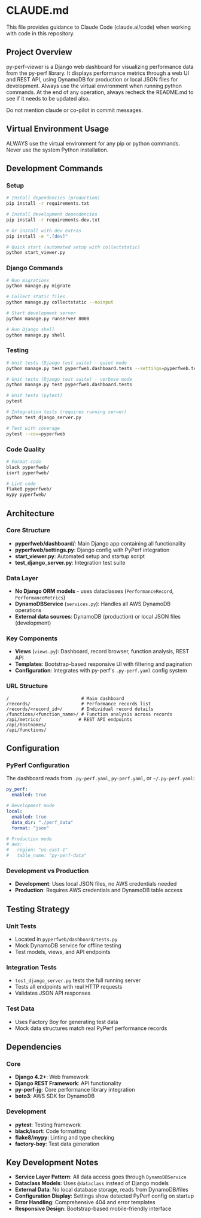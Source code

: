 # CLAUDE.md

This file provides guidance to Claude Code (claude.ai/code) when working with code in this repository.

## Project Overview

py-perf-viewer is a Django web dashboard for visualizing performance data from the py-perf library. It displays performance metrics through a web UI and REST API, using DynamoDB for production or local JSON files for development. Always use the virtual environment when running python commands. At the end of any operation, always recheck the README.md to see if it needs to be updated also. 

Do not mention claude or co-pilot in commit messages.

## Virtual Environment Usage
ALWAYS use the virtual environment for any pip or python commands. Never use the system Python installation.
## Development Commands

### Setup
```bash
# Install dependencies (production)
pip install -r requirements.txt

# Install development dependencies  
pip install -r requirements-dev.txt

# Or install with dev extras
pip install -e ".[dev]"

# Quick start (automated setup with collectstatic)
python start_viewer.py
```

### Django Commands
```bash
# Run migrations
python manage.py migrate

# Collect static files
python manage.py collectstatic --noinput

# Start development server
python manage.py runserver 8000

# Run Django shell
python manage.py shell
```

### Testing
```bash
# Unit tests (Django test suite) - quiet mode
python manage.py test pyperfweb.dashboard.tests --settings=pyperfweb.test_settings

# Unit tests (Django test suite) - verbose mode
python manage.py test pyperfweb.dashboard.tests

# Unit tests (pytest)
pytest

# Integration tests (requires running server)
python test_django_server.py

# Test with coverage
pytest --cov=pyperfweb
```

### Code Quality
```bash
# Format code
black pyperfweb/
isort pyperfweb/

# Lint code
flake8 pyperfweb/
mypy pyperfweb/
```

## Architecture

### Core Structure
- **pyperfweb/dashboard/**: Main Django app containing all functionality
- **pyperfweb/settings.py**: Django config with PyPerf integration
- **start_viewer.py**: Automated setup and startup script
- **test_django_server.py**: Integration test suite

### Data Layer
- **No Django ORM models** - uses dataclasses (`PerformanceRecord`, `PerformanceMetrics`)
- **DynamoDBService** (`services.py`): Handles all AWS DynamoDB operations
- **External data sources**: DynamoDB (production) or local JSON files (development)

### Key Components
- **Views** (`views.py`): Dashboard, record browser, function analysis, REST API
- **Templates**: Bootstrap-based responsive UI with filtering and pagination  
- **Configuration**: Integrates with py-perf's `.py-perf.yaml` config system

### URL Structure
```
/                           # Main dashboard
/records/                   # Performance records list
/records/<record_id>/       # Individual record details  
/functions/<function_name>/ # Function analysis across records
/api/metrics/              # REST API endpoints
/api/hostnames/
/api/functions/
```

## Configuration

### PyPerf Configuration
The dashboard reads from `.py-perf.yaml`, `py-perf.yaml`, or `~/.py-perf.yaml`:

```yaml
py_perf:
  enabled: true

# Development mode
local:
  enabled: true
  data_dir: "./perf_data"
  format: "json"

# Production mode  
# aws:
#   region: "us-east-1"
#   table_name: "py-perf-data"
```

### Development vs Production
- **Development**: Uses local JSON files, no AWS credentials needed
- **Production**: Requires AWS credentials and DynamoDB table access

## Testing Strategy

### Unit Tests
- Located in `pyperfweb/dashboard/tests.py`
- Mock DynamoDB service for offline testing
- Test models, views, and API endpoints

### Integration Tests  
- `test_django_server.py` tests the full running server
- Tests all endpoints with real HTTP requests
- Validates JSON API responses

### Test Data
- Uses Factory Boy for generating test data
- Mock data structures match real PyPerf performance records

## Dependencies

### Core
- **Django 4.2+**: Web framework
- **Django REST Framework**: API functionality
- **py-perf-jg**: Core performance library integration
- **boto3**: AWS SDK for DynamoDB

### Development
- **pytest**: Testing framework
- **black/isort**: Code formatting
- **flake8/mypy**: Linting and type checking
- **factory-boy**: Test data generation

## Key Development Notes

- **Service Layer Pattern**: All data access goes through `DynamoDBService`
- **Dataclass Models**: Uses `@dataclass` instead of Django models
- **External Data**: No local database storage, reads from DynamoDB/files
- **Configuration Display**: Settings show detected PyPerf config on startup
- **Error Handling**: Comprehensive 404 and error templates
- **Responsive Design**: Bootstrap-based mobile-friendly interface